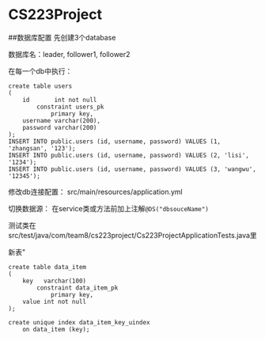 # CS223Project

##数据库配置
先创建3个database

数据库名：leader, follower1, follower2

在每一个db中执行：
```
create table users
(
    id       int not null
        constraint users_pk
            primary key,
    username varchar(200),
    password varchar(200)
);
INSERT INTO public.users (id, username, password) VALUES (1, 'zhangsan', '123');
INSERT INTO public.users (id, username, password) VALUES (2, 'lisi', '1234');
INSERT INTO public.users (id, username, password) VALUES (3, 'wangwu', '12345');
```

修改db连接配置：
src/main/resources/application.yml

切换数据源：
在service类或方法前加上注解`@DS("dbsouceName")`

测试类在src/test/java/com/team8/cs223project/Cs223ProjectApplicationTests.java里

新表"
```
create table data_item
(
    key   varchar(100)
        constraint data_item_pk
            primary key,
    value int not null
);

create unique index data_item_key_uindex
    on data_item (key);


```
